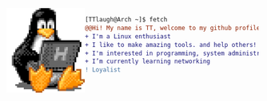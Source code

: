 <img align="left" height="170" src="tux-linux-penguin.gif"/>

```diff
[TTlaugh@Arch ~]$ fetch
@@Hi! My name is TT, welcome to my github profile@@
+ I'm a Linux enthusiast
+ I like to make amazing tools. and help others!
+ I'm interested in programming, system administration, and cybersecurity
+ I’m currently learning networking
! Loyalist
```
